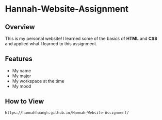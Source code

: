 # Hannah-Website-Assignment
## Overview
This is my personal website! I learned some of the basics of **HTML** and **CSS** and applied what I learned to this assignment.

## Features
- My name
- My major
- My workspace at the time
- My mood

## How to View
   ```bash
   https://hannahhuangh.github.io/Hannah-Website-Assignment/
